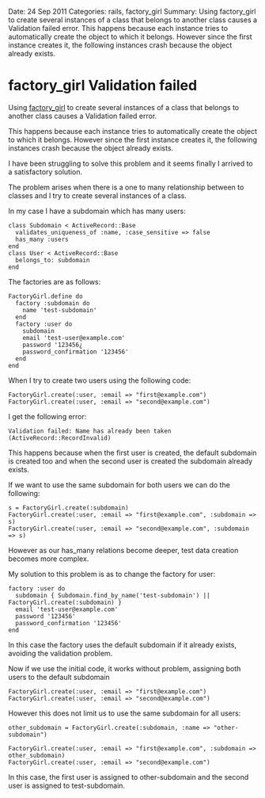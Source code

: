 Date: 24 Sep 2011
Categories: rails, factory_girl
Summary: Using factory_girl to create several instances of a class that belongs to another class causes a Validation failed error. This happens because each instance tries to automatically create the object to which it belongs. However since the first instance creates it, the following instances crash because the object already exists.

# factory_girl Validation failed 

Using [factory_girl][factory_girl_github] to create several instances of a class that belongs to
another class causes a Validation failed error.

This happens because each instance tries to automatically create the object to
which it belongs. However since the first instance creates it, the following
instances crash because the object already exists.

I have been struggling to solve this problem and it seems finally I arrived
to a satisfactory solution.

The problem arises when there is a one to many relationship between to classes
and I try to create several instances of a class.

In my case I have a subdomain which has many users:

    class Subdomain < ActiveRecord::Base
      validates_uniqueness_of :name, :case_sensitive => false
      has_many :users
    end
    class User < ActiveRecord::Base
      belongs_to: subdomain
    end

The factories are as follows:

    FactoryGirl.define do
      factory :subdomain do
        name 'test-subdomain'
      end
      factory :user do
        subdomain
        email 'test-user@example.com'
        password '123456¿
        password_confirmation '123456'
      end
    end

When I try to create two users using the following code:

    FactoryGirl.create(:user, :email => "first@example.com")
    FactoryGirl.create(:user, :email => "second@example.com")

I get the following error:

    Validation failed: Name has already been taken (ActiveRecord::RecordInvalid)

This happens because when the first user is created, the default subdomain is
created too and when the second user is created the subdomain already exists.

If we want to use the same subdomain for both users we can do the following:

    s = FactoryGirl.create(:subdomain)
    FactoryGirl.create(:user, :email => "first@example.com", :subdomain => s)
    FactoryGirl.create(:user, :email => "second@example.com", :subdomain => s)

However as our has_many relations become deeper, test data creation becomes more complex.

My solution to this problem is as to change the factory for user:

    factory :user do
      subdomain { Subdomain.find_by_name('test-subdomain') || FactoryGirl.create(:subdomain) }
      email 'test-user@example.com'
      password '123456'
      password_confirmation '123456'
    end

In this case the factory uses the default subdomain if it already exists,
avoiding the validation problem.

Now if we use the initial code, it works without problem, assigning both users
to the default subdomain

    FactoryGirl.create(:user, :email => "first@example.com")
    FactoryGirl.create(:user, :email => "second@example.com")

However this does not limit us to use the same subdomain for all users:

    other_subdomain = FactoryGirl.create(:subdomain, :name => "other-subdomain")

    FactoryGirl.create(:user, :email => "first@example.com", :subdomain => other_subdomain)
    FactoryGirl.create(:user, :email => "second@example.com")

In this case, the first user is assigned to other-subdomain and the second user is assigned
to test-subdomain.

[factory_girl_github]: https://github.com/thoughtbot/factory_girl

